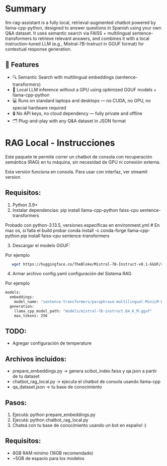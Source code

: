 Summary
===============================

llm-rag-assistant is a fully local, retrieval-augmented chatbot powered by llama-cpp-python, designed to answer questions in Spanish using your own Q&A dataset. It uses semantic search via FAISS + multilingual sentence-transformers to retrieve relevant answers, and combines it with a local instruction-tuned LLM (e.g., Mistral-7B-Instruct in GGUF format) for contextual response generation.

## 🚀 Features

- 🔍 Semantic Search with multilingual embeddings (sentence-transformers)
- 🧠 Local LLM inference without a GPU using optimized GGUF models + llama-cpp-python
- 💻 Runs on standard laptops and desktops — no CUDA, no GPU, no special hardware required
- 🔒 No API keys, no cloud dependency — fully private and offline
- 🗂️ Plug-and-play with any Q&A dataset in JSON format

RAG Local - Instrucciones
===============================

Este paquete te permite correr un chatbot de consola con recuperación semántica (RAG) en tu máquina, sin necesidad de GPU ni conexión externa.

Esta versión funciona en consola. Para usar con interfaz, ver streamit version

Requisitos:
-----------
1. Python 3.9+
2. Instalar dependencias:
   pip install llama-cpp-python faiss-cpu sentence-transformers

Probado con python-3.13.5, versiones específicas en environment.yml 
    # En mac os, si falla el build probar 
    conda install -c conda-forge llama-cpp-python 
    pip install faiss-cpu sentence-transformers

3. Descargar el modelo GGUF:

Por ejemplo
```bash
   wget https://huggingface.co/TheBloke/Mistral-7B-Instruct-v0.1-GGUF/resolve/main/mistral-7b-instruct-v0.1.Q4_K_M.gguf -O mistral-7b-instruct.Q4_K_M.gguf
```

4. Armar archivo config.yaml configuración del Sistema RAG

Por ejemplo

```bash
models:
  embeddings:
    model_name: "sentence-transformers/paraphrase-multilingual-MiniLM-L12-v2"
  generation:
    llama_cpp_model_path: "models/mistral-7b-instruct.Q4_K_M.gguf"
    max_tokens: 256
```

TODO:
-----
* Agregar configuración de temperature

Archivos incluidos:
-------------------
- prepare_embeddings.py → genera scibot_index.faiss y qa.json a partir de tu dataset
- chatbot_rag_local.py  → ejecuta el chatbot de consola usando llama-cpp
- qa_dataset.json → tu base de conocimiento

Pasos:
------
1. Ejecutá: python prepare_embeddings.py
2. Ejecutá: python chatbot_rag_local.py
3. Chateá con tu base de conocimiento usando un bot en español :)

Requisitos:
-----------
- 8GB RAM mínimo (16GB recomendado)
- ~5GB de espacio para los modelos